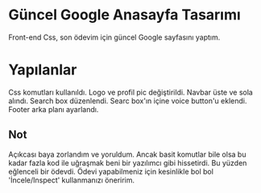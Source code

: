 # Güncel Google Anasayfa Tasarımı
Front-end Css, son ödevim için güncel Google sayfasını yaptım.
# Yapılanlar
Css komutları kullanıldı.
Logo ve profil pic değiştirildi.
Navbar üste ve sola alındı.
Search box düzenlendi.
Searc box'ın içine voice button'u eklendi.
Footer arka planı ayarlandı.
## Not
Açıkcası baya zorlandım ve yoruldum. Ancak basit komutlar bile olsa bu kadar fazla kod ile uğraşmak beni bir yazılımcı gibi hissetirdi. Bu yüzden eğlenceli bir ödevdi. Ödevi yapabilmeniz için kesinlikle bol bol 'İncele/Inspect' kullanmanızı öneririm.
